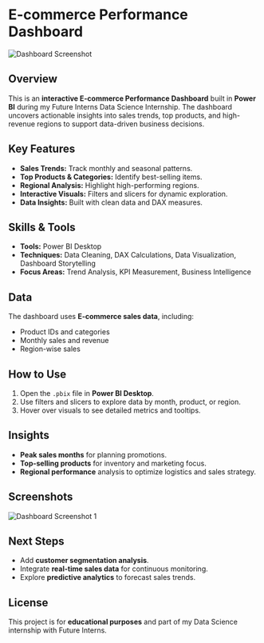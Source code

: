 
# E-commerce Performance Dashboard

![Dashboard Screenshot]((https://github.com/Harriet-ngomo/FUTURE_DS_01/blob/3b33077096e6f850b76c7df6c85109a1f04f4bd3/Dashboard.png))

## Overview
This is an **interactive E-commerce Performance Dashboard** built in **Power BI** during my Future Interns Data Science Internship. The dashboard uncovers actionable insights into sales trends, top products, and high-revenue regions to support data-driven business decisions.

## Key Features
- **Sales Trends:** Track monthly and seasonal patterns.  
- **Top Products & Categories:** Identify best-selling items.  
- **Regional Analysis:** Highlight high-performing regions.  
- **Interactive Visuals:** Filters and slicers for dynamic exploration.  
- **Data Insights:** Built with clean data and DAX measures.

## Skills & Tools
- **Tools:** Power BI Desktop  
- **Techniques:** Data Cleaning, DAX Calculations, Data Visualization, Dashboard Storytelling  
- **Focus Areas:** Trend Analysis, KPI Measurement, Business Intelligence

## Data
The dashboard uses **E-commerce sales data**, including:
- Product IDs and categories  
- Monthly sales and revenue  
- Region-wise sales  


## How to Use
1. Open the `.pbix` file in **Power BI Desktop**.  
2. Use filters and slicers to explore data by month, product, or region.  
3. Hover over visuals to see detailed metrics and tooltips.  

## Insights
- **Peak sales months** for planning promotions.  
- **Top-selling products** for inventory and marketing focus.  
- **Regional performance** analysis to optimize logistics and sales strategy.

## Screenshots
![Dashboard Screenshot 1]([images/dashboard1.png](https://github.com/Harriet-ngomo/FUTURE_DS_01/blob/3b33077096e6f850b76c7df6c85109a1f04f4bd3/Dashboard.png))  


## Next Steps
- Add **customer segmentation analysis**.  
- Integrate **real-time sales data** for continuous monitoring.  
- Explore **predictive analytics** to forecast sales trends.

## License
This project is for **educational purposes** and part of my Data Science internship with Future Interns.
